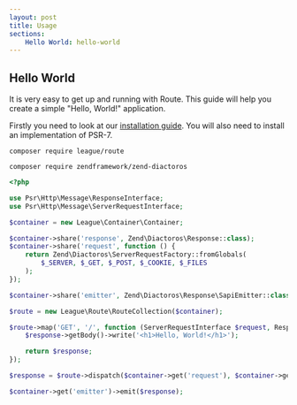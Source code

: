 ```yaml
---
layout: post
title: Usage
sections:
    Hello World: hello-world
---
```

## Hello World

It is very easy to get up and running with Route. This guide will help you create a simple "Hello, World!" application.

Firstly you need to look at our [installation guide](/installation). You will also need to install an implementation of PSR-7.

~~~
composer require league/route
~~~

~~~
composer require zendframework/zend-diactoros
~~~

~~~php
<?php

use Psr\Http\Message\ResponseInterface;
use Psr\Http\Message\ServerRequestInterface;

$container = new League\Container\Container;

$container->share('response', Zend\Diactoros\Response::class);
$container->share('request', function () {
    return Zend\Diactoros\ServerRequestFactory::fromGlobals(
        $_SERVER, $_GET, $_POST, $_COOKIE, $_FILES
    );
});

$container->share('emitter', Zend\Diactoros\Response\SapiEmitter::class);

$route = new League\Route\RouteCollection($container);

$route->map('GET', '/', function (ServerRequestInterface $request, ResponseInterface $response) {
    $response->getBody()->write('<h1>Hello, World!</h1>');

    return $response;
});

$response = $route->dispatch($container->get('request'), $container->get('response'));

$container->get('emitter')->emit($response);
~~~
